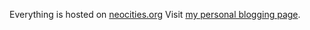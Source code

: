 Everything is hosted on [neocities.org](neocities.org)
Visit [my personal blogging page](https://poindexters-cafe.neocities.org/).
